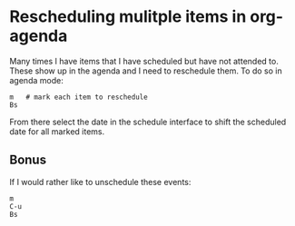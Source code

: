 # Rescheduling mulitple items in org-agenda

Many times I have items that I have scheduled but have not attended to. These
show up in the agenda and I need to reschedule them. To do so in agenda mode:
```
m   # mark each item to reschedule
Bs
```
From there select the date in the schedule interface to shift the scheduled date
for all marked items.


## Bonus
If I would rather like to unschedule these events:

```
m
C-u
Bs
```